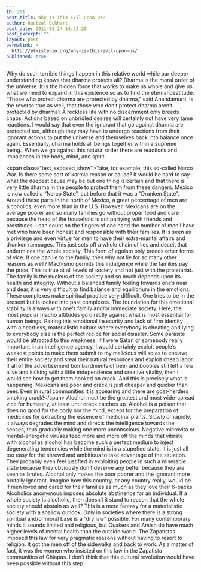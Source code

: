 ```yaml
---
ID: 201
post_title: Why Is This Evil Upon Us?
author: Quetzal Eckhart
post_date: 2011-03-24 14:22:20
post_excerpt: ""
layout: post
permalink: >
  http://elmisterio.org/why-is-this-evil-upon-us/
published: true
---
```

 

Why do such terrible things happen in this relative world while our deeper understanding knows that dharma protects all? Dharma is the moral order of the universe. It is the hidden force that works to make us whole and give us what we need to expand in this existence so as to find the eternal beatitude. “Those who protect dharma are protected by dharma,” said Anandamurti. Is the reverse true as well, that those who don’t protect dharma aren’t protected by dharma? A reckless life with no discernment only breeds chaos. Actions based on unbridled desires will certainly not have very tame reactions. I would say that even the ignorant that go against dharma are protected too, although they may have to undergo reactions from their ignorant actions to put the universe and themselves back into balance once again. Essentially, dharma holds all beings together within a supreme being.  When we go against this natural order there are reactions and imbalances in the body, mind, and spirit.

&lt;span class="text_exposed_show"&gt;Take, for example, this so-called Narco War. Is there some sort of karmic reason or cause? It would be hard to say what the deepest cause may be but one thing is certain and that there is very little dharma in the people to protect them from these dangers. Mexico is now called a “Narco State”, but before that it was a “Drunken State”. Around these parts in the north of Mexico, a great percentage of men are alcoholics, even more than in the U.S. However, Mexicans are on the average poorer and so many families go without proper food and care because the head of the household is out partying with friends and prostitutes. I can count on the fingers of one hand the number of men I have met who have been honest and responsible with their families. It is seen as a privilege and even virtue for men to have their extra-marital affairs and drunken rampages. This just sets off a whole chain of lies and deceit that undermines the whole society. This form of egoism only breeds other forms of vice. If one can lie to the family, then why not lie for so many other reasons as well? Machismo permits this indulgence while the families pay the price. This is true at all levels of society and not just with the proletariat.
The family is the nucleus of the society and so much depends upon its health and integrity. Without a balanced family feeling towards one’s near and dear, it is very difficult to find balance and equilibrium in the emotions. These complexes make spiritual practice very difficult. One tries to be in the present but is locked into past complexes. The foundation for this emotional stability is always with one’s family and/or immediate society. Here, the most popular macho attitudes go directly against what is most essential for human beings. Pairing this emotional insecurity and lack of firm identity with a heartless, materialistic culture where everybody is cheating and lying to everybody else is the perfect recipe for social disaster. Some parasite would be attracted to this weakness.
If I were Satan or somebody really important in an intelligence agency, I would certainly exploit people’s weakest points to make them submit to my malicious will so as to enslave their entire society and steal their natural resources and exploit cheap labor. If all of the advertisement bombardments of beer and boobies still left a few alive and kicking with a little independence and creative vitality, then I would see how to get them hooked on crack. And this is precisely what is happening. Mexicans are poor and crack is just cheaper and quicker than beer. Even in rural communities it is appearing and there are goat-herders smoking crack!&lt;/span&gt;
Alcohol must be the greatest and most wide-spread vice for humanity, at least until crack catches up. Alcohol is a poison that does no good for the body nor the mind, except for the preparation of medicines for extracting the essence of medicinal plants. Slowly or rapidly, it always degrades the mind and directs the intelligence towards the senses, thus gradually making one more unconscious. Negative microvita or mental-energetic viruses feed more and more off the minds that vibrate with alcohol as alcohol has become such a perfect medium to inject degenerating tendencies while the mind is in a stupefied state. It is just all too easy for the shrewd and ambitious to take advantage of the situation. They probably even feel justified in exploiting people in such a miserable state because they obviously don’t deserve any better because they are seen as brutes. Alcohol only makes the poor poorer and the ignorant more brutally ignorant. Imagine how this country, or any country really, would be if men loved and cared for their families as much as they love their 6-packs.
Alcoholics anonymous imposes absolute abstinence for an individual. If a whole society is alcoholic, then doesn’t it stand to reason that the whole society should abstain as well? This is a mere fantasy for a materialistic society with a shallow outlook. Only in societies where there is a strong spiritual and/or moral base is a “dry law” possible. For many contemporary minds it sounds limited and religious, but Quakers and Amish do have much higher levels of mental health than the outside world. The Zapatistas imposed this law for very pragmatic reasons without having to resort to religion. It got the men off of the sidewalks and back to work. As a matter of fact, it was the women who insisted on this law in the Zapatista communities of Chiapas. I don’t think that this cultural revolution would have been possible without this step